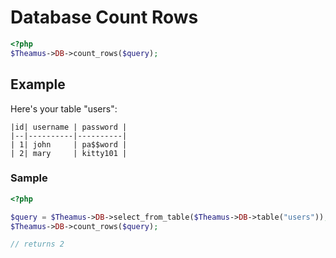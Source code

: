 # Database Count Rows

```php
<?php
$Theamus->DB->count_rows($query);
```

## Example
Here's your table "users":
```
|id| username | password |
|--|----------|----------|
| 1| john     | pa$$word |
| 2| mary     | kitty101 |
```

### Sample
```php
<?php

$query = $Theamus->DB->select_from_table($Theamus->DB->table("users"));
$Theamus->DB->count_rows($query);

// returns 2
```

